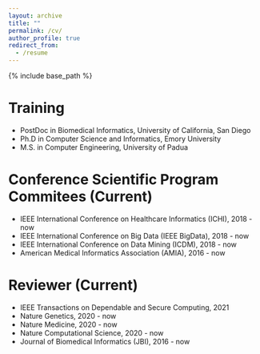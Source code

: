 ```yaml
---
layout: archive
title: ""
permalink: /cv/
author_profile: true
redirect_from:
  - /resume
---
```


{% include base_path %}

Training
===
* PostDoc in Biomedical Informatics, University of California, San Diego
* Ph.D in Computer Science and Informatics, Emory University
* M.S. in Computer Engineering, University of Padua

  
Conference Scientific Program Commitees (Current)
===
* IEEE International Conference on Healthcare Informatics (ICHI), 2018 - now
* IEEE International Conference on Big Data (IEEE BigData), 2018 - now
* IEEE International Conference on Data Mining (ICDM), 2018 - now
* American Medical Informatics Association (AMIA), 2016 - now

Reviewer (Current)
===
* IEEE Transactions on Dependable and Secure Computing, 2021
* Nature Genetics, 2020 - now
* Nature Medicine, 2020 - now
* Nature Computational Science, 2020 - now
* Journal of Biomedical Informatics (JBI), 2016 - now
